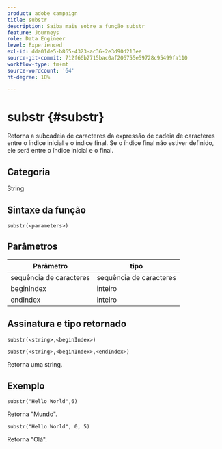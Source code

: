 ```yaml
---
product: adobe campaign
title: substr
description: Saiba mais sobre a função substr
feature: Journeys
role: Data Engineer
level: Experienced
exl-id: dda01de5-b865-4323-ac36-2e3d90d213ee
source-git-commit: 712f66b2715bac0af206755e59728c95499fa110
workflow-type: tm+mt
source-wordcount: '64'
ht-degree: 18%

---
```


# substr {#substr}

Retorna a subcadeia de caracteres da expressão de cadeia de caracteres entre o índice inicial e o índice final. Se o índice final não estiver definido, ele será entre o índice inicial e o final.

## Categoria

String

## Sintaxe da função

`substr(<parameters>)`

## Parâmetros

| Parâmetro | tipo |
|-------------|----------|
| sequência de caracteres | sequência de caracteres |
| beginIndex | inteiro |
| endIndex | inteiro |

## Assinatura e tipo retornado

`substr(<string>,<beginIndex>)`

`substr(<string>,<beginIndex>,<endIndex>)`

Retorna uma string.

## Exemplo

`substr("Hello World",6)`

Retorna &quot;Mundo&quot;.

`substr("Hello World", 0, 5)`

Retorna &quot;Olá&quot;.

